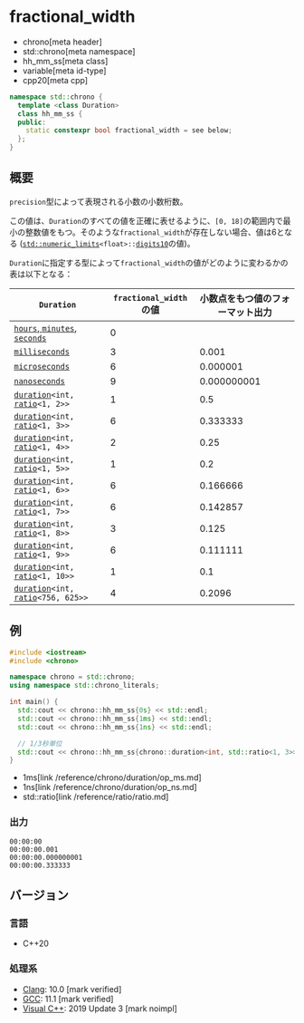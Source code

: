 # fractional_width
* chrono[meta header]
* std::chrono[meta namespace]
* hh_mm_ss[meta class]
* variable[meta id-type]
* cpp20[meta cpp]

```cpp
namespace std::chrono {
  template <class Duration>
  class hh_mm_ss {
  public:
    static constexpr bool fractional_width = see below;
  };
}
```

## 概要
`precision`型によって表現される小数の小数桁数。

この値は、`Duration`のすべての値を正確に表せるように、`[0, 18]`の範囲内で最小の整数値をもつ。そのような`fractional_width`が存在しない場合、値は6となる ([`std::numeric_limits`](/reference/limits/numeric_limits.md)`<float>::`[`digits10`](/reference/limits/numeric_limits/digits10.md)の値)。

`Duration`に指定する型によって`fractional_width`の値がどのように変わるかの表は以下となる：

| `Duration` | `fractional_width`の値 | 小数点をもつ値のフォーマット出力 |
|------------|------------------------|------------------|
| [`hours`, `minutes`, `seconds`](/reference/chrono/duration_aliases.md) | 0 | |
| [`milliseconds`](/reference/chrono/duration_aliases.md) | 3 | 0.001 |
| [`microseconds`](/reference/chrono/duration_aliases.md) | 6 | 0.000001 |
| [`nanoseconds`](/reference/chrono/duration_aliases.md) | 9 | 0.000000001 |
| [`duration`](/reference/chrono/duration.md)`<int,` [`ratio`](/reference/ratio/ratio.md)`<1, 2>>` | 1 | 0.5 |
| [`duration`](/reference/chrono/duration.md)`<int,` [`ratio`](/reference/ratio/ratio.md)`<1, 3>>` | 6 | 0.333333 |
| [`duration`](/reference/chrono/duration.md)`<int,` [`ratio`](/reference/ratio/ratio.md)`<1, 4>>` | 2 | 0.25 |
| [`duration`](/reference/chrono/duration.md)`<int,` [`ratio`](/reference/ratio/ratio.md)`<1, 5>>` | 1 | 0.2 |
| [`duration`](/reference/chrono/duration.md)`<int,` [`ratio`](/reference/ratio/ratio.md)`<1, 6>>` | 6 | 0.166666 |
| [`duration`](/reference/chrono/duration.md)`<int,` [`ratio`](/reference/ratio/ratio.md)`<1, 7>>` | 6 | 0.142857 |
| [`duration`](/reference/chrono/duration.md)`<int,` [`ratio`](/reference/ratio/ratio.md)`<1, 8>>` | 3 | 0.125 |
| [`duration`](/reference/chrono/duration.md)`<int,` [`ratio`](/reference/ratio/ratio.md)`<1, 9>>` | 6 | 0.111111 |
| [`duration`](/reference/chrono/duration.md)`<int,` [`ratio`](/reference/ratio/ratio.md)`<1, 10>>` | 1 | 0.1 |
| [`duration`](/reference/chrono/duration.md)`<int,` [`ratio`](/reference/ratio/ratio.md)`<756, 625>>` | 4 | 0.2096 |


## 例
```cpp example
#include <iostream>
#include <chrono>

namespace chrono = std::chrono;
using namespace std::chrono_literals;

int main() {
  std::cout << chrono::hh_mm_ss{0s} << std::endl;
  std::cout << chrono::hh_mm_ss{1ms} << std::endl;
  std::cout << chrono::hh_mm_ss{1ns} << std::endl;

  // 1/3秒単位
  std::cout << chrono::hh_mm_ss{chrono::duration<int, std::ratio<1, 3>>{1}} << std::endl;
}
```
* 1ms[link /reference/chrono/duration/op_ms.md]
* 1ns[link /reference/chrono/duration/op_ns.md]
* std::ratio[link /reference/ratio/ratio.md]

### 出力
```
00:00:00
00:00:00.001
00:00:00.000000001
00:00:00.333333
```

## バージョン
### 言語
- C++20

### 処理系
- [Clang](/implementation.md#clang): 10.0 [mark verified]
- [GCC](/implementation.md#gcc): 11.1 [mark verified]
- [Visual C++](/implementation.md#visual_cpp): 2019 Update 3 [mark noimpl]
